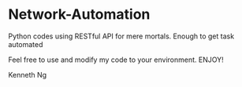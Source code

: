 # Network-Automation

Python codes using RESTful API for mere mortals. Enough to get task automated

Feel free to use and modify my code to your environment. ENJOY!

Kenneth Ng
